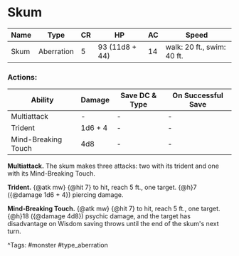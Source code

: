 # Skum

| Name | Type | CR | HP | AC | Speed |
|------|------|----|----|----|-------|
| Skum | Aberration | 5 | 93 (11d8 + 44) | 14 | walk: 20 ft., swim: 40 ft. |

### Actions:

| Ability | Damage | Save DC & Type | On Successful Save |
|---------|--------|----------------|--------------------|
| Multiattack | - | - | - |
| Trident | 1d6 + 4 | - | - |
| Mind-Breaking Touch | 4d8 | - | - |


**Multiattack.** The skum makes three attacks: two with its trident and one with its Mind-Breaking Touch.

**Trident.** {@atk mw} {@hit 7} to hit, reach 5 ft., one target. {@h}7 ({@damage 1d6 + 4}) piercing damage.

**Mind-Breaking Touch.** {@atk mw} {@hit 7} to hit, reach 5 ft., one target. {@h}18 ({@damage 4d8}) psychic damage, and the target has disadvantage on Wisdom saving throws until the end of the skum's next turn.

^Tags: #monster #type_aberration